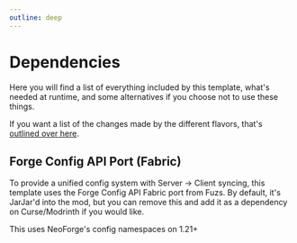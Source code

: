 ```yaml
---
outline: deep
---
```


# Dependencies

Here you will find a list of everything included by this template, what's needed at runtime, and some 
alternatives if you choose not to use these things.

If you want a list of the changes made by the different flavors, that's [outlined over here](/flavors).

## Forge Config API Port (Fabric)

To provide a unified config system with Server -> Client syncing, this template uses the Forge Config API Fabric 
port from Fuzs. By default, it's JarJar'd into the mod, but you can remove this and add it as a dependency on Curse/Modrinth
if you would like.

This uses NeoForge's config namespaces on 1.21+